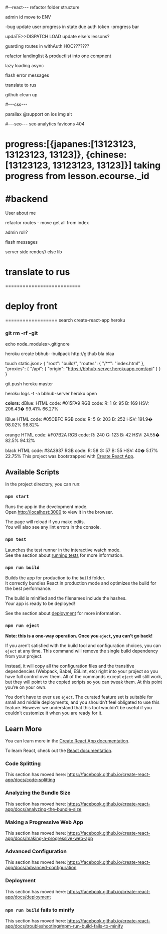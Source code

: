 #--react---
refactor folder structure

admin id move to ENV


-bug update user progress in state due auth token 
-progress bar

updaTE>>DISPATCH LOAD
update else`s lessons?


guarding routes in withAuth HOC???????


refactor landinglist & productlist into one compnent

lazy loading async

flash error messages

translate to rus



github clean up

#---css---

parallax @support on ios
img alt

#---seo---
seo
analytics
favicons
404

progress:[{japanes:[13123123, 13123123, 13123]}, {chinese:[13123123, 13123123, 13123]}]
taking progress from lesson.ecourse._id
=================
#backend
==================

User about me


refactor routes - move get all from index

admin roll?

flash messages

server side render// else lib

translate to rus
===================================



==========================
# deploy front
==================
search create-react-app heroku
### git rm -rf -git
echo node_modules>.gitignore

heroku create bbhub--builpack http://github bla blaa

touch static.json>
{
  "root": "build/",
  "routes": {
    "/**": "index.html"
  },
  "proxies": {
    "/api": {
      "origin": "https://bbhub-server.herokuapp.com/api"
    }
  }
}

git push heroku master

heroku logs -t -a bbhub-server
heroku open


**colors:** 
dBlue: HTML code: 	#015FA9
RGB code: 	R: 1 G: 95 B: 169
HSV: 	206.43� 99.41% 66.27%


lBlue	HTML code: 	#05CBFC
RGB code: 	R: 5 G: 203 B: 252
HSV: 	191.9� 98.02% 98.82%

orange HTML code: 	#F07B2A
RGB code: 	R: 240 G: 123 B: 42
HSV: 	24.55� 82.5% 94.12%

black 
	HTML code: 	#3A3937
RGB code: 	R: 58 G: 57 B: 55
HSV: 	40� 5.17% 22.75%
This project was bootstrapped with [Create React App](https://github.com/facebook/create-react-app).

## Available Scripts

In the project directory, you can run:

### `npm start`

Runs the app in the development mode.<br>
Open [http://localhost:3000](http://localhost:3000) to view it in the browser.

The page will reload if you make edits.<br>
You will also see any lint errors in the console.

### `npm test`

Launches the test runner in the interactive watch mode.<br>
See the section about [running tests](https://facebook.github.io/create-react-app/docs/running-tests) for more information.

### `npm run build`

Builds the app for production to the `build` folder.<br>
It correctly bundles React in production mode and optimizes the build for the best performance.

The build is minified and the filenames include the hashes.<br>
Your app is ready to be deployed!

See the section about [deployment](https://facebook.github.io/create-react-app/docs/deployment) for more information.

### `npm run eject`

**Note: this is a one-way operation. Once you `eject`, you can’t go back!**

If you aren’t satisfied with the build tool and configuration choices, you can `eject` at any time. This command will remove the single build dependency from your project.

Instead, it will copy all the configuration files and the transitive dependencies (Webpack, Babel, ESLint, etc) right into your project so you have full control over them. All of the commands except `eject` will still work, but they will point to the copied scripts so you can tweak them. At this point you’re on your own.

You don’t have to ever use `eject`. The curated feature set is suitable for small and middle deployments, and you shouldn’t feel obligated to use this feature. However we understand that this tool wouldn’t be useful if you couldn’t customize it when you are ready for it.

## Learn More

You can learn more in the [Create React App documentation](https://facebook.github.io/create-react-app/docs/getting-started).

To learn React, check out the [React documentation](https://reactjs.org/).

### Code Splitting

This section has moved here: https://facebook.github.io/create-react-app/docs/code-splitting

### Analyzing the Bundle Size

This section has moved here: https://facebook.github.io/create-react-app/docs/analyzing-the-bundle-size

### Making a Progressive Web App

This section has moved here: https://facebook.github.io/create-react-app/docs/making-a-progressive-web-app

### Advanced Configuration

This section has moved here: https://facebook.github.io/create-react-app/docs/advanced-configuration

### Deployment

This section has moved here: https://facebook.github.io/create-react-app/docs/deployment

### `npm run build` fails to minify

This section has moved here: https://facebook.github.io/create-react-app/docs/troubleshooting#npm-run-build-fails-to-minify









